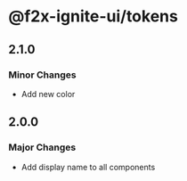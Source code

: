 # @f2x-ignite-ui/tokens

## 2.1.0

### Minor Changes

- Add new color

## 2.0.0

### Major Changes

- Add display name to all components

